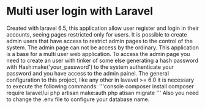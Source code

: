 <h1>Multi user login with Laravel</h1>
Created with laravel 6.5, this application allow user register and login in their accounts, seeing pages restricted only for users. It is possible to create admin users that have access to restrict admin pages to the control of the system. The admin page can not be access by the ordinary. This application is a base for a multi user web application.
To access the admin page you need to create an user with tinker of some else generating a hash password with Hash:make('your_password') to the system authenticate your password and you have access to the admin painel. The general configuration to this project, like any other in lavavel >= 6.0 it is necessary to execute the following commands:
'''console
composer install
composer require laravel/ui
php artisan make:auth
php atisan migrate
'''
Also you need to change the .env file to configure your database name.
